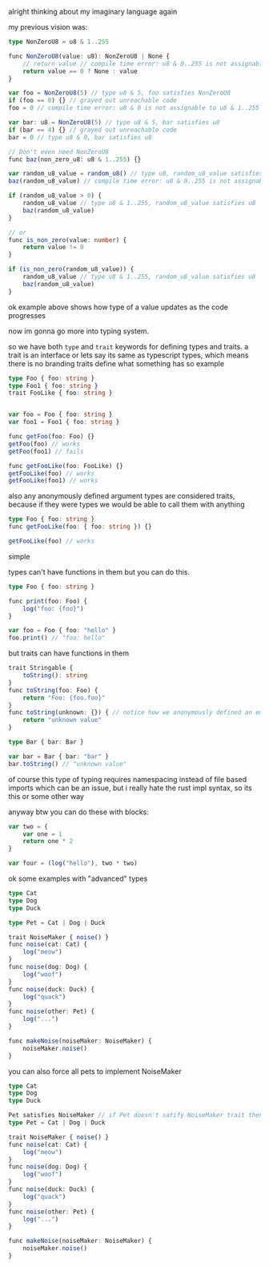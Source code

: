 alright thinking about my imaginary language again

my previous vision was:

```ts
type NonZeroU8 = u8 & 1..255

func NonZeroU8(value: u8): NonZeroU8 | None {
    // return value // compile time error: u8 & 0..255 is not assignable to u8 & 1..255
    return value == 0 ? None : value
}

var foo = NonZeroU8(5) // type u8 & 5, foo satisfies NonZeroU8
if (foo == 0) {} // grayed out unreachable code
foo = 0 // compile time error: u8 & 0 is not assignable to u8 & 1..255

var bar: u8 = NonZeroU8(5) // type u8 & 5, bar satisfies u8
if (bar == 4) {} // grayed out unreachable code
bar = 0 // type u8 & 0, bar satisfies u8

// Don't even need NonZeroU8
func baz(non_zero_u8: u8 & 1..255) {}

var random_u8_value = random_u8() // type u8, random_u8_value satisfies u8
baz(random_u8_value) // compile time error: u8 & 0..255 is not assignable to u8 & 1..255

if (random_u8_value > 0) {
    random_u8_value // type u8 & 1..255, random_u8_value satisfies u8
    baz(random_u8_value)
}

// or
func is_non_zero(value: number) {
    return value != 0
}

if (is_non_zero(random_u8_value)) {
    random_u8_value // type u8 & 1..255, random_u8_value satisfies u8
    baz(random_u8_value)
}
```

ok example above shows how type of a value updates as the code progresses

now im gonna go more into typing system.

so we have both `type` and `trait` keywords for defining types and traits.
a trait is an interface or lets say its same as typescript types, which means there is no branding
traits define what something has so example

```ts
type Foo { foo: string }
type Foo1 { foo: string }
trait FooLike { foo: string }


var foo = Foo { foo: string }
var foo1 = Foo1 { foo: string }

func getFoo(foo: Foo) {}
getFoo(foo) // works
getFoo(foo1) // fails

func getFooLike(foo: FooLike) {}
getFooLike(foo) // works
getFooLike(foo1) // works
```

also any anonymously defined argument types are considered traits,
because if they were types we would be able to call them with anything

```ts
type Foo { foo: string }
func getFooLike(foo: { foo: string }) {}

getFooLike(foo) // works
```

simple

types can't have functions in them
but you can do this.

```ts
type Foo { foo: string }

func print(foo: Foo) {
    log("foo: {foo}")
}

var foo = Foo { foo: "hello" }
foo.print() // "foo: hello"
```

but traits can have functions in them

```ts
trait Stringable {
    toString(): string
}
func toString(foo: Foo) {
    return "Foo: {foo.foo}"
}
func toString(unknown: {}) { // notice how we anonymously defined an empty trait
    return "unknown value"
}

type Bar { bar: Bar }

var bar = Bar { bar: "bar" }
bar.toString() // "unknown value"
```

of course this type of typing requires namespacing instead of file based imports
which can be an issue, but i really hate the rust impl syntax, so its this or some other way

anyway btw you can do these with blocks:

```ts
var two = {
    var one = 1
    return one * 2
}

var four = (log("hello"), two * two)
```

ok some examples with "advanced" types

```ts
type Cat
type Dog
type Duck

type Pet = Cat | Dog | Duck

trait NoiseMaker { noise() }
func noise(cat: Cat) {
    log("meow")
}
func noise(dog: Dog) {
    log("woof")
}
func noise(duck: Duck) {
    log("quack")
}
func noise(other: Pet) {
    log("...")
}

func makeNoise(noiseMaker: NoiseMaker) {
    noiseMaker.noise()
}
```

you can also force all pets to implement NoiseMaker

```ts
type Cat
type Dog
type Duck

Pet satisfies NoiseMaker // if Pet doesn't satify NoiseMaker trait then this line will give compile error
type Pet = Cat | Dog | Duck

trait NoiseMaker { noise() }
func noise(cat: Cat) {
    log("meow")
}
func noise(dog: Dog) {
    log("woof")
}
func noise(duck: Duck) {
    log("quack")
}
func noise(other: Pet) {
    log("...")
}

func makeNoise(noiseMaker: NoiseMaker) {
    noiseMaker.noise()
}
```
